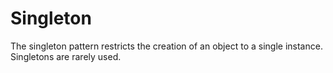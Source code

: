 # Singleton

The singleton pattern restricts the creation of an object to a single instance. Singletons are rarely used.
